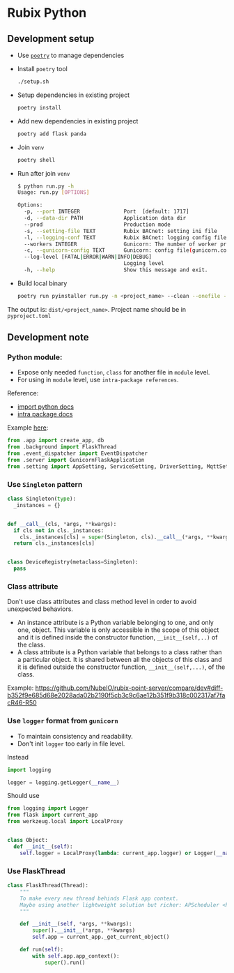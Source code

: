 # Rubix Python

## Development setup

- Use [`poetry`](https://github.com/python-poetry/poetry) to manage dependencies
- Install `poetry` tool

  ```bash
  ./setup.sh
  ```

- Setup dependencies in existing project

  ```bash
  poetry install
  ```

- Add new dependencies in existing project

  ```bash
  poetry add flask panda
  ```

- Join `venv`

  ```bash
  poetry shell
  ```

- Run after join `venv`

  ```bash
  $ python run.py -h
  Usage: run.py [OPTIONS]
  
  Options:
    -p, --port INTEGER              Port  [default: 1717]
    -d, --data-dir PATH             Application data dir
    --prod                          Production mode
    -s, --setting-file TEXT         Rubix BACnet: setting ini file
    -l, --logging-conf TEXT         Rubix BACnet: logging config file
    --workers INTEGER               Gunicorn: The number of worker processes for handling requests.
    -c, --gunicorn-config TEXT      Gunicorn: config file(gunicorn.conf.py)
    --log-level [FATAL|ERROR|WARN|INFO|DEBUG]
                                    Logging level
    -h, --help                      Show this message and exit.
  ```

- Build local binary

  ```bash
  poetry run pyinstaller run.py -n <project_name> --clean --onefile --add-data VERSION:VERSION
  ```

The output is: `dist/<project_name>`. Project name should be in `pyproject.toml`

## Development note

### Python module:

- Expose only needed `function`, `class` for another file in `module` level.
- For using in `module` level, use `intra-package references`.

Reference:

- [import python docs](https://docs.python.org/3/tutorial/modules.html#importing-from-a-package)
- [intra package docs](https://docs.python.org/3/tutorial/modules.html#intra-package-references)

Example [here](https://github.com/NubeIO/rubix-point-server/blob/6c479547df659b139ff88dd2d8949f36e39be493/src/__init__.py#L1-L5):

```python 
from .app import create_app, db 
from .background import FlaskThread 
from .event_dispatcher import EventDispatcher 
from .server import GunicornFlaskApplication 
from .setting import AppSetting, ServiceSetting, DriverSetting, MqttSetting, InfluxSetting, GenericListenerSetting
```

### Use `Singleton` pattern

```python
class Singleton(type):
  _instances = {}


def __call__(cls, *args, **kwargs):
  if cls not in cls._instances:
    cls._instances[cls] = super(Singleton, cls).__call__(*args, **kwargs)
  return cls._instances[cls]


class DeviceRegistry(metaclass=Singleton):
  pass
```

### Class attribute

Don't use class attributes and class method level in order to avoid unexpected behaviors.

- An instance attribute is a Python variable belonging to one, and only one, object. This variable is only accessible in
  the scope of this object and it is defined inside the constructor function, `__init__(self,..)` of the class.
- A class attribute is a Python variable that belongs to a class rather than a particular object. It is shared between
  all the objects of this class and it is defined outside the constructor function, `__init__(self,...)`, of the class.
  
Example: https://github.com/NubeIO/rubix-point-server/compare/dev#diff-b352f9e685d68e2028ada02b2190f5cb3c9c6ae12b351f9b318c002317af7facR46-R50

### Use `logger` format from `gunicorn`

- To maintain consistency and readability.
- Don't init `logger` too early in file level.

Instead

```python
import logging

logger = logging.getLogger(__name__)
```

Should use

```python
from logging import Logger
from flask import current_app
from werkzeug.local import LocalProxy


class Object:
  def __init__(self):
    self.logger = LocalProxy(lambda: current_app.logger) or Logger(__name__)
```

### Use FlaskThread

```python
class FlaskThread(Thread):
    """
    To make every new thread behinds Flask app context.
    Maybe using another lightweight solution but richer: APScheduler <https://github.com/agronholm/apscheduler>
    """

    def __init__(self, *args, **kwargs):
        super().__init__(*args, **kwargs)
        self.app = current_app._get_current_object()

    def run(self):
        with self.app.app_context():
            super().run()
```
